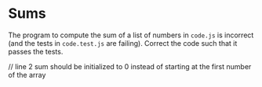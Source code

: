 # Sums

The program to compute the sum of a list of numbers in `code.js` is incorrect
(and the tests in `code.test.js` are failing). Correct the code such that it
passes the tests.

// line 2 sum should be initialized to 0 instead of starting at the first number of the array 
